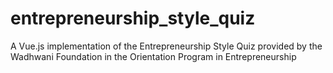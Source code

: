 # entrepreneurship_style_quiz
A Vue.js implementation of the Entrepreneurship Style Quiz provided by the Wadhwani Foundation in the Orientation Program in Entrepreneurship
